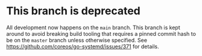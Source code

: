 # This branch is deprecated

All development now happens on the `main` branch.  This branch is kept
around to avoid breaking build tooling that requires a pinned commit hash to
be on the `master` branch unless otherwise specified.  See
https://github.com/coreos/go-systemd/issues/371 for details.
